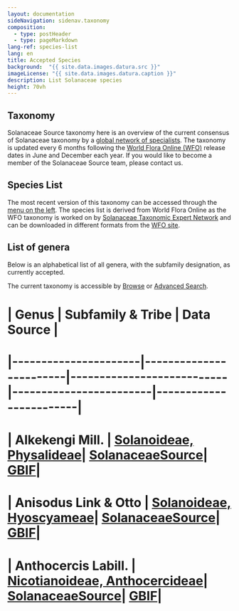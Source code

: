 ```yaml
---
layout: documentation
sideNavigation: sidenav.taxonomy
composition:
  - type: postHeader
  - type: pageMarkdown
lang-ref: species-list
lang: en
title: Accepted Species
background:  "{{ site.data.images.datura.src }}"
imageLicense: "{{ site.data.images.datura.caption }}"
description: List Solanaceae species
height: 70vh
---
```


## Taxonomy
Solanaceae Source taxonomy here is an overview of the current consensus of Solanaceae taxonomy by a [global network of specialists](https://about.worldfloraonline.org/tens/solanaceaesource-org). The taxonomy is updated every 6 months following the [World Flora Online (WFO)](https://about.worldfloraonline.org/) release dates in June and December each year. If you would like to become a member of the Solanaceae Source team, please contact us. 

## Species List
The most recent version of this taxonomy can be accessed through the [menu on the left](/taxonomy/browse). The species list is derived from World Flora Online as the WFO taxonomy is worked on by [Solanaceae Taxonomic Expert Network](https://about.worldfloraonline.org/tens/solanaceaesource-org) and can be downloaded in different formats from the [WFO site](https://www.worldfloraonline.org/downloadData). 

## List of genera

Below is an alphabetical list of all genera, with the subfamily designation, as currently accepted.

The current taxonomy is accessible by [Browse](/taxonomy/browse) or [Advanced Search](/taxonomy/search).

# |  Genus  |  Subfamily & Tribe | Data Source  |
# |----------------------|------------------------|---------------------------|------------------------|------------------------| 
# | Alkekengi Mill. | [Solanoideae, Physalideae](/taxonomy/Physalis)| [SolanaceaeSource](/taxonomy/taxon/wfo-4000001218-2025-06)| [GBIF](https://www.gbif.org/species/7299176)|
# | Anisodus Link & Otto | [Solanoideae, Hyoscyameae](/taxonomy/Atropa)| [SolanaceaeSource](/taxonomy/taxon/wfo-4000002178-2025-06)| [GBIF](https://www.gbif.org/species/7299128)|
# | Anthocercis Labill. | [Nicotianoideae, Anthocercideae](/taxonomy/Anthocercis)| [SolanaceaeSource](/taxonomy/taxon/wfo-4000002429-2025-06)| [GBIF](https://www.gbif.org/species/7300146)|
